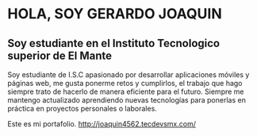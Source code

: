 # HOLA, SOY GERARDO JOAQUIN
## Soy estudiante en el Instituto Tecnologico superior de El Mante

Soy estudiante de I.S.C apasionado por desarrollar aplicaciones móviles y páginas web, me gusta ponerme retos y cumplirlos, el trabajo que hago siempre trato de hacerlo de manera eficiente para el futuro. Siempre me mantengo actualizado aprendiendo nuevas tecnologías para ponerlas en práctica en proyectos personales o laborales.

Este es mi portafolio. http://joaquin4562.tecdevsmx.com/ 
